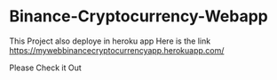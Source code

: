 # Binance-Cryptocurrency-Webapp
This Project also deploye in heroku app 
Here is the link 
https://mywebbinancecryptocurrencyapp.herokuapp.com/

Please Check it Out
